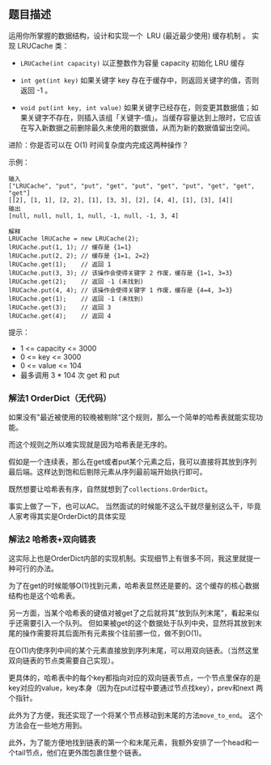 ## 题目描述
运用你所掌握的数据结构，设计和实现一个  LRU (最近最少使用) 缓存机制 。
实现 LRUCache 类：

- `LRUCache(int capacity)` 以正整数作为容量 capacity 初始化 LRU 缓存

- `int get(int key)` 如果关键字 key 存在于缓存中，则返回关键字的值，否则返回 -1 。

- `void put(int key, int value)` 如果关键字已经存在，则变更其数据值；如果关键字不存在，则插入该组「关键字-值」。当缓存容量达到上限时，它应该在写入新数据之前删除最久未使用的数据值，从而为新的数据值留出空间。
 

进阶：你是否可以在 O(1) 时间复杂度内完成这两种操作？

示例：
```
输入
["LRUCache", "put", "put", "get", "put", "get", "put", "get", "get", "get"]
[[2], [1, 1], [2, 2], [1], [3, 3], [2], [4, 4], [1], [3], [4]]
输出
[null, null, null, 1, null, -1, null, -1, 3, 4]

解释
LRUCache lRUCache = new LRUCache(2);
lRUCache.put(1, 1); // 缓存是 {1=1}
lRUCache.put(2, 2); // 缓存是 {1=1, 2=2}
lRUCache.get(1);    // 返回 1
lRUCache.put(3, 3); // 该操作会使得关键字 2 作废，缓存是 {1=1, 3=3}
lRUCache.get(2);    // 返回 -1 (未找到)
lRUCache.put(4, 4); // 该操作会使得关键字 1 作废，缓存是 {4=4, 3=3}
lRUCache.get(1);    // 返回 -1 (未找到)
lRUCache.get(3);    // 返回 3
lRUCache.get(4);    // 返回 4
```

提示：
- 1 <= capacity <= 3000
- 0 <= key <= 3000
- 0 <= value <= 104
- 最多调用 3 * 104 次 get 和 put

### 解法1 OrderDict（无代码）
如果没有"最近被使用的较晚被剔除"这个规则，那么一个简单的哈希表就能实现功能。

而这个规则之所以难实现就是因为哈希表是无序的。

假如是一个连续表，那么在get或者put某个元素之后，我可以直接将其放到序列最后端。这样达到饱和后剔除元素从序列最前端开始执行即可。

既然想要让哈希表有序，自然就想到了`collections.OrderDict`。

事实上做了一下，也可以AC。
当然面试的时候能不这么干就尽量别这么干，毕竟人家考得其实是OrderDict的具体实现

### 解法2 哈希表+双向链表
这实际上也是OrderDict内部的实现机制。实现细节上有很多不同，我这里就提一种可行的办法。

为了在get的时候能够O(1)找到元素，哈希表显然还是要的。这个缓存的核心数据结构也是这个哈希表。

另一方面，当某个哈希表的键值对被get了之后就将其"放到队列末尾"，看起来似乎还需要引入一个队列。
但如果被get的这个数据处于队列中央，显然将其放到末尾的操作需要将其后面所有元素挨个往前挪一位，做不到O(1)。

在O(1)内使序列中间的某个元素直接放到序列末尾，可以用双向链表。（当然这里双向链表的节点类需要自己实现）。

更具体的，哈希表中的每个key都指向对应的双向链表节点，一个节点里保存的是key对应的value，key本身（因为在put过程中要通过节点找key），prev和next
两个指针。

此外为了方便，我还实现了一个将某个节点移动到末尾的方法`move_to_end`。
这个方法会在一些地方用到。

此外，为了能方便地找到链表的第一个和末尾元素，我额外安排了一个head和一个tail节点，他们在更外围包裹住整个链表。